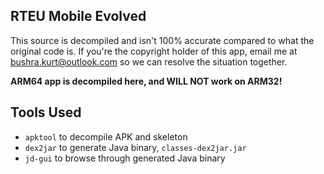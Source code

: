 RTEU Mobile Evolved
-------------------

This source is decompiled and isn't 100% accurate compared to what the
original code is. If you're the copyright holder of this app, email me
at bushra.kurt@outlook.com so we can resolve the situation together.

**ARM64 app is decompiled here, and WILL NOT work on ARM32!**

Tools Used
----------
- `apktool` to decompile APK and skeleton
- `dex2jar` to generate Java binary, `classes-dex2jar.jar`
- `jd-gui` to browse through generated Java binary
